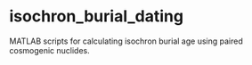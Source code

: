 # isochron_burial_dating
MATLAB scripts for calculating isochron burial age using paired cosmogenic nuclides.
